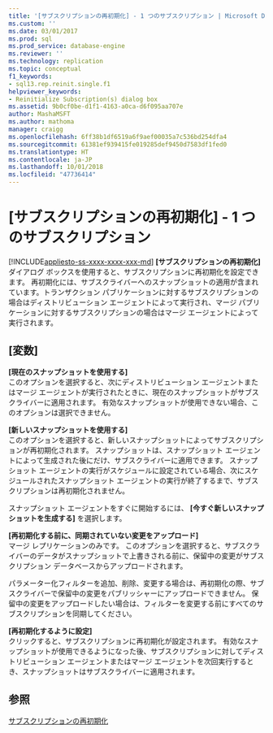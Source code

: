 ```yaml
---
title: '[サブスクリプションの再初期化] - 1 つのサブスクリプション | Microsoft Docs'
ms.custom: ''
ms.date: 03/01/2017
ms.prod: sql
ms.prod_service: database-engine
ms.reviewer: ''
ms.technology: replication
ms.topic: conceptual
f1_keywords:
- sql13.rep.reinit.single.f1
helpviewer_keywords:
- Reinitialize Subscription(s) dialog box
ms.assetid: 9b0cf0be-d1f1-4163-a0ca-d6f095aa707e
author: MashaMSFT
ms.author: mathoma
manager: craigg
ms.openlocfilehash: 6ff38b1df6519a6f9aef00035a7c536bd254dfa4
ms.sourcegitcommit: 61381ef939415fe019285def9450d7583df1fed0
ms.translationtype: HT
ms.contentlocale: ja-JP
ms.lasthandoff: 10/01/2018
ms.locfileid: "47736414"
---
```

# <a name="reinitialize-subscriptions---one-subscription"></a>[サブスクリプションの再初期化] - 1 つのサブスクリプション
[!INCLUDE[appliesto-ss-xxxx-xxxx-xxx-md](../../includes/appliesto-ss-xxxx-xxxx-xxx-md.md)]
  **[サブスクリプションの再初期化]** ダイアログ ボックスを使用すると、サブスクリプションに再初期化を設定できます。 再初期化には、サブスクライバーへのスナップショットの適用が含まれています。トランザクション パブリケーションに対するサブスクリプションの場合はディストリビューション エージェントによって実行され、マージ パブリケーションに対するサブスクリプションの場合はマージ エージェントによって実行されます。  
  
## <a name="options"></a>[変数]  
 **[現在のスナップショットを使用する]**  
 このオプションを選択すると、次にディストリビューション エージェントまたはマージ エージェントが実行されたときに、現在のスナップショットがサブスクライバーに適用されます。 有効なスナップショットが使用できない場合、このオプションは選択できません。  
  
 **[新しいスナップショットを使用する]**  
 このオプションを選択すると、新しいスナップショットによってサブスクリプションが再初期化されます。 スナップショットは、スナップショット エージェントによって生成された後にだけ、サブスクライバーに適用できます。 スナップショット エージェントの実行がスケジュールに設定されている場合、次にスケジュールされたスナップショット エージェントの実行が終了するまで、サブスクリプションは再初期化されません。  
  
 スナップショット エージェントをすぐに開始するには、 **[今すぐ新しいスナップショットを生成する]** を選択します。  
  
 **[再初期化する前に、同期されていない変更をアップロード]**  
 マージ レプリケーションのみです。 このオプションを選択すると、サブスクライバーのデータがスナップショットで上書きされる前に、保留中の変更がサブスクリプション データベースからアップロードされます。  
  
 パラメーター化フィルターを追加、削除、変更する場合は、再初期化の際、サブスクライバーで保留中の変更をパブリッシャーにアップロードできません。 保留中の変更をアップロードしたい場合は、フィルターを変更する前にすべてのサブスクリプションを同期してください。  
  
 **[再初期化するように設定]**  
 クリックすると、サブスクリプションに再初期化が設定されます。 有効なスナップショットが使用できるようになった後、サブスクリプションに対してディストリビューション エージェントまたはマージ エージェントを次回実行するとき、スナップショットはサブスクライバーに適用されます。  
  
## <a name="see-also"></a>参照  
 [サブスクリプションの再初期化](../../relational-databases/replication/reinitialize-subscriptions.md)  
  
  
